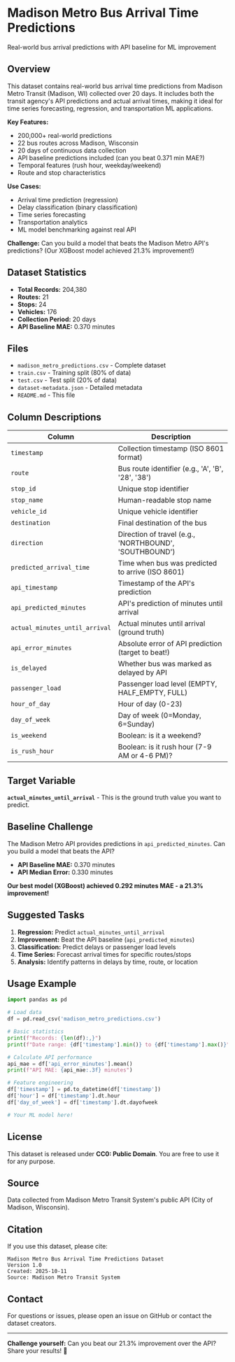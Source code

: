 # Madison Metro Bus Arrival Time Predictions

Real-world bus arrival predictions with API baseline for ML improvement

## Overview

This dataset contains real-world bus arrival time predictions from Madison Metro Transit (Madison, WI) 
collected over 20 days. It includes both the transit agency's API predictions and actual arrival times,
making it ideal for time series forecasting, regression, and transportation ML applications.

**Key Features:**
- 200,000+ real-world predictions
- 22 bus routes across Madison, Wisconsin  
- 20 days of continuous data collection
- API baseline predictions included (can you beat 0.371 min MAE?)
- Temporal features (rush hour, weekday/weekend)
- Route and stop characteristics

**Use Cases:**
- Arrival time prediction (regression)
- Delay classification (binary classification)
- Time series forecasting
- Transportation analytics
- ML model benchmarking against real API

**Challenge:** Can you build a model that beats the Madison Metro API's predictions?
(Our XGBoost model achieved 21.3% improvement!)

## Dataset Statistics

- **Total Records:** 204,380
- **Routes:** 21
- **Stops:** 24
- **Vehicles:** 176
- **Collection Period:** 20 days
- **API Baseline MAE:** 0.370 minutes

## Files

- `madison_metro_predictions.csv` - Complete dataset
- `train.csv` - Training split (80% of data)
- `test.csv` - Test split (20% of data)
- `dataset-metadata.json` - Detailed metadata
- `README.md` - This file

## Column Descriptions

| Column | Description |
|--------|-------------|
| `timestamp` | Collection timestamp (ISO 8601 format) |
| `route` | Bus route identifier (e.g., 'A', 'B', '28', '38') |
| `stop_id` | Unique stop identifier |
| `stop_name` | Human-readable stop name |
| `vehicle_id` | Unique vehicle identifier |
| `destination` | Final destination of the bus |
| `direction` | Direction of travel (e.g., 'NORTHBOUND', 'SOUTHBOUND') |
| `predicted_arrival_time` | Time when bus was predicted to arrive (ISO 8601) |
| `api_timestamp` | Timestamp of the API's prediction |
| `api_predicted_minutes` | API's prediction of minutes until arrival |
| `actual_minutes_until_arrival` | Actual minutes until arrival (ground truth) |
| `api_error_minutes` | Absolute error of API prediction (target to beat!) |
| `is_delayed` | Whether bus was marked as delayed by API |
| `passenger_load` | Passenger load level (EMPTY, HALF_EMPTY, FULL) |
| `hour_of_day` | Hour of day (0-23) |
| `day_of_week` | Day of week (0=Monday, 6=Sunday) |
| `is_weekend` | Boolean: is it a weekend? |
| `is_rush_hour` | Boolean: is it rush hour (7-9 AM or 4-6 PM)? |


## Target Variable

**`actual_minutes_until_arrival`** - This is the ground truth value you want to predict.

## Baseline Challenge

The Madison Metro API provides predictions in `api_predicted_minutes`. Can you build a model that beats the API?

- **API Baseline MAE:** 0.370 minutes
- **API Median Error:** 0.330 minutes

**Our best model (XGBoost) achieved 0.292 minutes MAE - a 21.3% improvement!**

## Suggested Tasks

1. **Regression:** Predict `actual_minutes_until_arrival`
2. **Improvement:** Beat the API baseline (`api_predicted_minutes`)
3. **Classification:** Predict delays or passenger load levels
4. **Time Series:** Forecast arrival times for specific routes/stops
5. **Analysis:** Identify patterns in delays by time, route, or location

## Usage Example

```python
import pandas as pd

# Load data
df = pd.read_csv('madison_metro_predictions.csv')

# Basic statistics
print(f"Records: {len(df):,}")
print(f"Date range: {df['timestamp'].min()} to {df['timestamp'].max()}")

# Calculate API performance
api_mae = df['api_error_minutes'].mean()
print(f"API MAE: {api_mae:.3f} minutes")

# Feature engineering
df['timestamp'] = pd.to_datetime(df['timestamp'])
df['hour'] = df['timestamp'].dt.hour
df['day_of_week'] = df['timestamp'].dt.dayofweek

# Your ML model here!
```

## License

This dataset is released under **CC0: Public Domain**. You are free to use it for any purpose.

## Source

Data collected from Madison Metro Transit System's public API (City of Madison, Wisconsin).

## Citation

If you use this dataset, please cite:

```
Madison Metro Bus Arrival Time Predictions Dataset
Version 1.0
Created: 2025-10-11
Source: Madison Metro Transit System
```

## Contact

For questions or issues, please open an issue on GitHub or contact the dataset creators.

---

**Challenge yourself:** Can you beat our 21.3% improvement over the API? Share your results! 🚀
